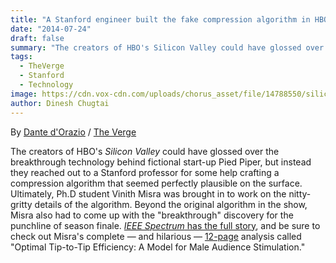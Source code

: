 ```yaml
---
title: "A Stanford engineer built the fake compression algorithm in HBO's 'Silicon Valley'"
date: "2014-07-24"
draft: false
summary: "The creators of HBO's Silicon Valley could have glossed over the breakthrough technology behind fictional start-up Pied Piper..."
tags:
  - TheVerge
  - Stanford
  - Technology
image: https://cdn.vox-cdn.com/uploads/chorus_asset/file/14788550/siliconvalley_promotionalstills2_1020.0.1412635415.jpg
author: Dinesh Chugtai
---
```


By [Dante d'Orazio](https://www.theverge.com/authors/dante-dorazio) / [The Verge](https://www.theverge.com/2014/7/26/5939701/stanford-engineer-built-compression-algorithm-in-hbo-silicon-valley)

The creators of HBO's _Silicon Valley_ could have glossed over the breakthrough technology behind fictional start-up Pied Piper, but instead they reached out to a Stanford professor for some help crafting a compression algorithm that seemed perfectly plausible on the surface. Ultimately, Ph.D student Vinith Misra was brought in to work on the nitty-gritty details of the algorithm. Beyond the original algorithm in the show, Misra also had to come up with the "breakthrough" discovery for the punchline of season finale. [_IEEE Spectrum_ has the full story](http://spectrum.ieee.org/view-from-the-valley/computing/software/a-madefortv-compression-algorithm), and be sure to check out Misra's complete — and hilarious — [12-page](https://go.redirectingat.com/?id=66960X1514734&xs=1&url=http%3A%2F%2Fwww.scribd.com%2Fdoc%2F228831637%2FOptimal-Tip-to-Tip-Efficiency&referrer=theverge.com&xcust=___vg__p_5703742__t_w__d_D) analysis called "Optimal Tip-to-Tip Efficiency: A Model for Male Audience Stimulation."
